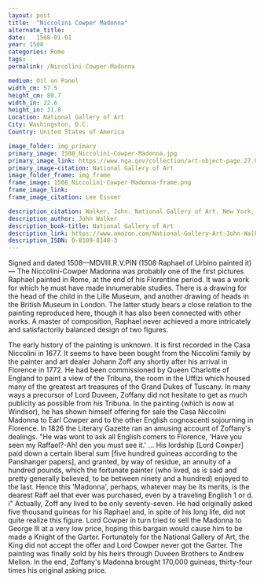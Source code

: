 ```yaml
---
layout: post
title:  "Niccolini Cowper Madonna"
alternate_title:
date:   1508-01-01
year: 1508
categories: Rome
tags:
permalink: /Niccolini-Cowper-Madonna

medium: Oil on Panel
width_cm: 57.5
height_cm: 80.7
width_in: 22.6
height_in: 31.8
Location: National Gallery of Art
City: Washingston, D.C.
Country: United States of America

image_folder: img_primary
primary_image: 1508_Niccolini-Cowper-Madonna.jpg
primary_image_link: https://www.nga.gov/collection/art-object-page.27.html
primary_image-citation: National Gallery of Art
image_folder_frame: img_frame
frame_image: 1508_Niccolini-Cowper-Madonna-frame.png
frame_image_link:
frame_image_citation: Lee Essner

description_citation: Walker, John. National Gallery of Art. New York, Harry N. Abrams, Inc., 1995. Print. p176
description_author: John Walker
description_book-title: National Gallery of Art
description_link: https://www.amazon.com/National-Gallery-Art-John-Walker/dp/0810981483/ref=sr_1_1?ie=UTF8&qid=1538367982&sr=8-1&keywords=0810981483
description_ISBN: 0-8109-8148-3
---
```


Signed and dated 1508—MDVIII.R.V.PIN (1508 Raphael of Urbino painted it)— The Niccolini-Cowper Madonna was probably one of the first pictures Raphael painted in Rome, at the end of his Florentine period. It was a work for which he must have made innumerable studies. There is a drawing for the head of the child in the Lille Museum, and another drawing of heads in the British Museum in London. The latter study bears a close relation to the painting repro­duced here, though it has also been connected with other works. A master of com­position, Raphael never achieved a more intricately and satisfactorily balanced de­sign of two figures.

The early history of the painting is unknown. It is first recorded in the Casa Nic­colini in 1677. It seems to have been bought from the Niccolini family by the painter and art dealer Johann Zoff any shortly after his arrival in Florence in 1772. He had been commissioned by Queen Charlotte of England to paint a view of the Tribuna, the room in the Uffizi which housed many of the greatest art treasures of the Grand Dukes of Tuscany. In many ways a precursor of Lord Duveen, Zoffany did not hesitate to get as much publicity as possible from his Tribuna. In the paint­ing (which is now at Windsor), he has shown himself offering for sale the Casa Niccolini Madonna to Earl Cowper and to the other English cognoscenti sojourn­ing in Florence. In 1826 the Literary Gazette ran an amusing account of Zoffany's dealings. "He was wont to ask all English comers to Florence, 'Have you seen my Raffael?-Ah! den you must see it.' ... His lordship [Lord Cowper] paid down a certain liberal sum [five hundred guineas according to the Panshanger papers], and granted, by way of residue, an annuity of a hundred pounds, which the fortunate painter (who lived, as is said and pretty generally believed, to be between ninety and a hundred) enjoyed to the last. Hence this 'Madonna', perhaps, whatever may be its merits, is the dearest Raff ael that ever was purchased, even by a traveling English 1 or d. i"
Actually, Zoff any lived to be only seventy-seven. He had originally asked five thousand guineas for his Raphael and, in spite of his long life, did not quite realize this figure. Lord Cowper in turn tried to sell the Madonna to George III at a very low price, hoping this bargain would cause him to be made a Knight of the Garter. Fortunately for the National Gallery of Art, the King did not accept the offer and Lord Cowper never got the Garter. The painting was finally sold by his heirs through Duveen Brothers to Andrew Mellon. In the end, Zoffany's Madonna brought 170,000 guineas, thirty-four times his original asking price.
